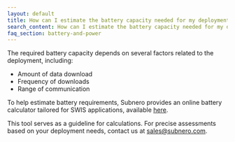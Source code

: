 ```yaml
---
layout: default
title: How can I estimate the battery capacity needed for my deployment?
search_content: How can I estimate the battery capacity needed for my deployment?
faq_section: battery-and-power
---
```


The required battery capacity depends on several factors related to the deployment, including:
- Amount of data download
- Frequency of downloads
- Range of communication

To help estimate battery requirements, Subnero provides an online battery calculator tailored for SWIS applications, available [here](https://subnero.com/battery-calculator).

This tool serves as a guideline for calculations. For precise assessments based on your deployment needs, contact us at sales@subnero.com.
